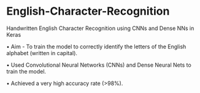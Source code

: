 # English-Character-Recognition
Handwritten English Character Recognition using CNNs and Dense NNs in Keras

• Aim - To train the model to correctly identify the letters of the English alphabet (written in capital).

• Used Convolutional Neural Networks (CNNs) and Dense Neural Nets to train the model.

• Achieved a very high accuracy rate (>98%).
